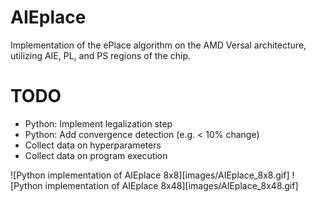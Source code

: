 # AIEplace
Implementation of the ePlace algorithm on the AMD Versal architecture, utilizing AIE, PL, and PS regions of the chip.

# TODO
* Python: Implement legalization step
* Python: Add convergence detection (e.g. < 10% change)
* Collect data on hyperparameters
* Collect data on program execution

![Python implementation of AIEplace 8x8][images/AIEplace_8x8.gif]
![Python implementation of AIEplace 8x48][images/AIEplace_8x48.gif]